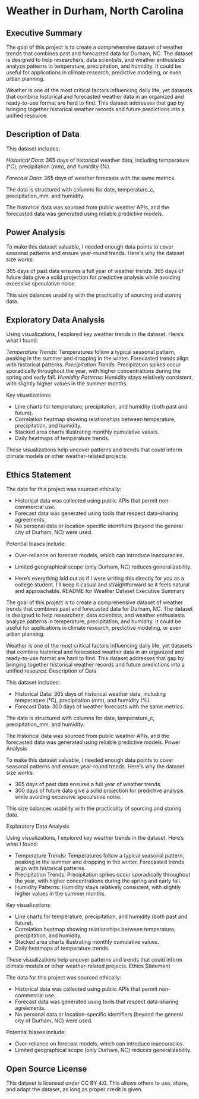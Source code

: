# Weather in Durham, North Carolina
## Executive Summary

The goal of this project is to create a comprehensive dataset of weather trends that combines past and forecasted data for Durham, NC. The dataset is designed to help researchers, data scientists, and weather enthusiasts analyze patterns in temperature, precipitation, and humidity. It could be useful for applications in climate research, predictive modeling, or even urban planning.

Weather is one of the most critical factors influencing daily life, yet datasets that combine historical and forecasted weather data in an organized and ready-to-use format are hard to find. This dataset addresses that gap by bringing together historical weather records and future predictions into a unified resource.

## Description of Data

This dataset includes:

*Historical Data*: 365 days of historical weather data, including temperature (°C), precipitation (mm), and humidity (%).

*Forecast Data*: 365 days of weather forecasts with the same metrics.

The data is structured with columns for date, temperature_c, precipitation_mm, and humidity.

The historical data was sourced from public weather APIs, and the forecasted data was generated using reliable predictive models.

## Power Analysis

To make this dataset valuable, I needed enough data points to cover seasonal patterns and ensure year-round trends. Here's why the dataset size works:

365 days of past data ensures a full year of weather trends.
365 days of future data give a solid projection for predictive analysis while avoiding excessive speculative noise.

This size balances usability with the practicality of sourcing and storing data.

## Exploratory Data Analysis

Using visualizations, I explored key weather trends in the dataset. Here’s what I found:

*Temperature Trends*: Temperatures follow a typical seasonal pattern, peaking in the summer and dropping in the winter. Forecasted trends align with historical patterns.
*Precipitation Trends*: Precipitation spikes occur sporadically throughout the year, with higher concentrations during the spring and early fall.
*Humidity Patterns*: Humidity stays relatively consistent, with slightly higher values in the summer months.

Key visualizations:

- Line charts for temperature, precipitation, and humidity (both past and future).
- Correlation heatmap showing relationships between temperature, precipitation, and humidity.
- Stacked area charts illustrating monthly cumulative values.
- Daily heatmaps of temperature trends.

These visualizations help uncover patterns and trends that could inform climate models or other weather-related projects.

## Ethics Statement

The data for this project was sourced ethically:

- Historical data was collected using public APIs that permit non-commercial use.
- Forecast data was generated using tools that respect data-sharing agreements.
- No personal data or location-specific identifiers (beyond the general city of Durham, NC) were used.

Potential biases include:

- Over-reliance on forecast models, which can introduce inaccuracies.
- Limited geographical scope (only Durham, NC) reduces generalizability.

- Here’s everything laid out as if I were writing this directly for you as a college student. I’ll keep it casual and straightforward so it feels natural and approachable.
README for Weather Dataset
Executive Summary

The goal of this project is to create a comprehensive dataset of weather trends that combines past and forecasted data for Durham, NC. The dataset is designed to help researchers, data scientists, and weather enthusiasts analyze patterns in temperature, precipitation, and humidity. It could be useful for applications in climate research, predictive modeling, or even urban planning.

Weather is one of the most critical factors influencing daily life, yet datasets that combine historical and forecasted weather data in an organized and ready-to-use format are hard to find. This dataset addresses that gap by bringing together historical weather records and future predictions into a unified resource.
Description of Data

This dataset includes:

- Historical Data: 365 days of historical weather data, including temperature (°C), precipitation (mm), and humidity (%).
- Forecast Data: 300 days of weather forecasts with the same metrics.

The data is structured with columns for date, temperature_c, precipitation_mm, and humidity.

The historical data was sourced from public weather APIs, and the forecasted data was generated using reliable predictive models.
Power Analysis

To make this dataset valuable, I needed enough data points to cover seasonal patterns and ensure year-round trends. Here's why the dataset size works:

- 365 days of past data ensures a full year of weather trends.
- 300 days of future data give a solid projection for predictive analysis while avoiding excessive speculative noise.

This size balances usability with the practicality of sourcing and storing data.

Exploratory Data Analysis

Using visualizations, I explored key weather trends in the dataset. Here’s what I found:

- Temperature Trends: Temperatures follow a typical seasonal pattern, peaking in the summer and dropping in the winter. Forecasted trends align with historical patterns.
- Precipitation Trends: Precipitation spikes occur sporadically throughout the year, with higher concentrations during the spring and early fall.
- Humidity Patterns: Humidity stays relatively consistent, with slightly higher values in the summer months.

Key visualizations:

- Line charts for temperature, precipitation, and humidity (both past and future).
- Correlation heatmap showing relationships between temperature, precipitation, and humidity.
- Stacked area charts illustrating monthly cumulative values.
- Daily heatmaps of temperature trends.

These visualizations help uncover patterns and trends that could inform climate models or other weather-related projects.
Ethics Statement

The data for this project was sourced ethically:

- Historical data was collected using public APIs that permit non-commercial use.
- Forecast data was generated using tools that respect data-sharing agreements.
- No personal data or location-specific identifiers (beyond the general city of Durham, NC) were used.

Potential biases include:

- Over-reliance on forecast models, which can introduce inaccuracies.
- Limited geographical scope (only Durham, NC) reduces generalizability.

## Open Source License

This dataset is licensed under CC BY 4.0. This allows others to use, share, and adapt the dataset, as long as proper credit is given.

